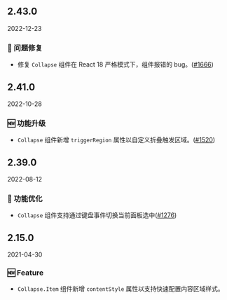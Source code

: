 ## 2.43.0

2022-12-23

### 🐛 问题修复

- 修复 `Collapse` 组件在 React 18 严格模式下，组件报错的 bug。([#1666](https://github.com/arco-design/arco-design/pull/1666))

## 2.41.0

2022-10-28

### 🆕 功能升级

- `Collapse` 组件新增 `triggerRegion` 属性以自定义折叠触发区域。([#1520](https://github.com/arco-design/arco-design/pull/1520))

## 2.39.0

2022-08-12

### 💎 功能优化

- `Collapse` 组件支持通过键盘事件切换当前面板选中([#1276](https://github.com/arco-design/arco-design/pull/1276))

## 2.15.0

2021-04-30

### 🆕 Feature

- `Collapse.Item` 组件新增 `contentStyle` 属性以支持快速配置内容区域样式。

